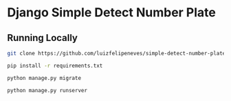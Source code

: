 # Django Simple Detect Number Plate

## Running Locally

```bash
git clone https://github.com/luizfelipeneves/simple-detect-number-plate.git
```

```bash
pip install -r requirements.txt
```

```bash
python manage.py migrate
```

```bash
python manage.py runserver
```
